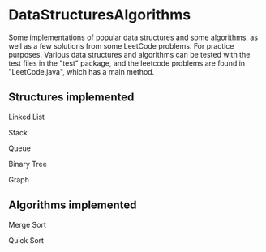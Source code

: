 # DataStructuresAlgorithms
Some implementations of popular data structures and some algorithms, as well as a few solutions from some LeetCode problems. For practice purposes. Various data structures and algorithms can be tested with the test files in the "test" package, and the leetcode problems are found in "LeetCode.java", which has a main method.

## Structures implemented
Linked List

Stack

Queue

Binary Tree

Graph

## Algorithms implemented
Merge Sort

Quick Sort

